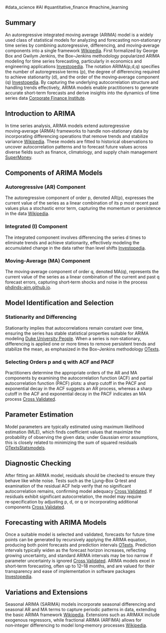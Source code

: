 
#data_science #AI #quantitative_finance #machine_learning

## Summary

An autoregressive integrated moving average (ARIMA) model is a widely used class of statistical models for analyzing and forecasting non‑stationary time series by combining autoregressive, differencing, and moving‑average components into a single framework [Wikipedia](https://en.wikipedia.org/wiki/Autoregressive_integrated_moving_average?utm_source=chatgpt.com). First formalized by George Box and Gwilym Jenkins, the Box–Jenkins methodology popularized ARIMA modeling for time series forecasting, particularly in economics and engineering applications [Investopedia](https://www.investopedia.com/terms/b/box-jenkins-model.asp?utm_source=chatgpt.com). The notation ARIMA(p,d,q) specifies the number of autoregressive terms (p), the degree of differencing required to achieve stationarity (d), and the order of the moving‑average component (q) [Investopedia](https://www.investopedia.com/terms/a/autoregressive-integrated-moving-average-arima.asp?utm_source=chatgpt.com). By capturing the underlying autocorrelation structure and handling trends effectively, ARIMA models enable practitioners to generate accurate short‑term forecasts and derive insights into the dynamics of time series data [Corporate Finance Institute](https://corporatefinanceinstitute.com/resources/data-science/autoregressive-integrated-moving-average-arima/?utm_source=chatgpt.com).

## Introduction to ARIMA

In time series analysis, ARIMA models extend autoregressive moving‑average (ARMA) frameworks to handle non‑stationary data by incorporating differencing operations that remove trends and stabilize variance [Wikipedia](https://en.wikipedia.org/wiki/Autoregressive_integrated_moving_average?utm_source=chatgpt.com). These models are fitted to historical observations to uncover autocorrelation patterns and to forecast future values across diverse fields such as finance, climatology, and supply chain management [SuperMoney](https://www.supermoney.com/encyclopedia/autoregressive-integrated-moving-average?utm_source=chatgpt.com).

## Components of ARIMA Models

### Autoregressive (AR) Component

The autoregressive component of order p, denoted AR(p), expresses the current value of the series as a linear combination of its p most recent past values plus a stochastic error term, capturing the momentum or persistence in the data [Wikipedia](https://en.wikipedia.org/wiki/Autoregressive_model?utm_source=chatgpt.com).

### Integrated (I) Component

The integrated component involves differencing the series d times to eliminate trends and achieve stationarity, effectively modeling the accumulated change in the data rather than level shifts [Investopedia](https://www.investopedia.com/terms/a/autoregressive-integrated-moving-average-arima.asp?utm_source=chatgpt.com).

### Moving‑Average (MA) Component

The moving‑average component of order q, denoted MA(q), represents the current value of the series as a linear combination of the current and past q forecast errors, capturing short‑term shocks and noise in the process [phdinds-aim.github.io](https://phdinds-aim.github.io/time_series_handbook/01_AutoRegressiveIntegratedMovingAverage/01_AutoRegressiveIntegratedMovingAverage.html?utm_source=chatgpt.com).

## Model Identification and Selection

### Stationarity and Differencing

Stationarity implies that autocorrelations remain constant over time, ensuring the series has stable statistical properties suitable for ARIMA modeling [Duke University People](https://people.duke.edu/~rnau/411arim.htm?utm_source=chatgpt.com). When a series is non‑stationary, differencing is applied one or more times to remove persistent trends and stabilize the mean, as emphasized in the Box–Jenkins methodology [OTexts](https://otexts.com/fpp2/arima.html?utm_source=chatgpt.com).

### Selecting Orders p and q with ACF and PACF

Practitioners determine the appropriate orders of the AR and MA components by examining the autocorrelation function (ACF) and partial autocorrelation function (PACF) plots: a sharp cutoff in the PACF and exponential decay in the ACF suggests an AR process, whereas a sharp cutoff in the ACF and exponential decay in the PACF indicates an MA process [Cross Validated](https://stats.stackexchange.com/questions/281666/how-does-acf-pacf-identify-the-order-of-ma-and-ar-terms?utm_source=chatgpt.com).

## Parameter Estimation

Model parameters are typically estimated using maximum likelihood estimation (MLE), which finds coefficient values that maximize the probability of observing the given data; under Gaussian error assumptions, this is closely related to minimizing the sum of squared residuals [OTexts](https://otexts.com/fpp2/arima-estimation.html?utm_source=chatgpt.com)[Statsmodels](https://www.statsmodels.org/v0.10.2/tsa.html?utm_source=chatgpt.com).

## Diagnostic Checking

After fitting an ARIMA model, residuals should be checked to ensure they behave like white noise. Tests such as the Ljung–Box Q‑test and examination of the residual ACF help verify that no significant autocorrelation remains, confirming model adequacy [Cross Validated](https://stats.stackexchange.com/questions/180628/check-for-white-noise-residuals-for-ar1-model?utm_source=chatgpt.com). If residuals exhibit significant autocorrelation, the model may require re‑specification by adjusting p, d, or q or incorporating additional components [Cross Validated](https://stats.stackexchange.com/questions/521743/time-series-forecasting-residuals-not-white-noise?utm_source=chatgpt.com).

## Forecasting with ARIMA Models

Once a suitable model is selected and validated, forecasts for future time points can be generated by recursively applying the ARIMA equation, producing both point forecasts and prediction intervals [OTexts](https://otexts.com/fpp2/arima-forecasting.html?utm_source=chatgpt.com). Prediction intervals typically widen as the forecast horizon increases, reflecting growing uncertainty, and standard ARIMA intervals may be too narrow if parameter uncertainty is ignored [Cross Validated](https://stats.stackexchange.com/questions/653532/arima-model-forecasting-95-prediction-intervals?utm_source=chatgpt.com). ARIMA models excel in short‑term forecasting, often up to 12–18 months, and are valued for their transparency and ease of implementation in software packages [Investopedia](https://www.investopedia.com/terms/b/box-jenkins-model.asp?utm_source=chatgpt.com).

## Variations and Extensions

Seasonal ARIMA (SARIMA) models incorporate seasonal differencing and seasonal AR and MA terms to capture periodic patterns in data, extending the basic ARIMA framework [Wikipedia](https://en.wikipedia.org/wiki/Autoregressive_moving-average_model?utm_source=chatgpt.com). Extensions such as ARIMAX include exogenous regressors, while fractional ARIMA (ARFIMA) allows for non‑integer differencing to model long‑memory processes [Wikipedia](https://en.wikipedia.org/wiki/Autoregressive_moving-average_model?utm_source=chatgpt.com).